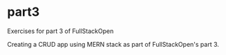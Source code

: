 # part3
Exercises for part 3 of FullStackOpen

Creating a CRUD app using MERN stack as part of FullStackOpen's part 3. 
